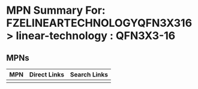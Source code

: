 



# MPN Summary For: FZELINEARTECHNOLOGYQFN3X316 > linear-technology : QFN3X3-16

## MPNs
  

|MPN|Direct Links|Search Links|
| :--- | :--- | :--- |
||||
